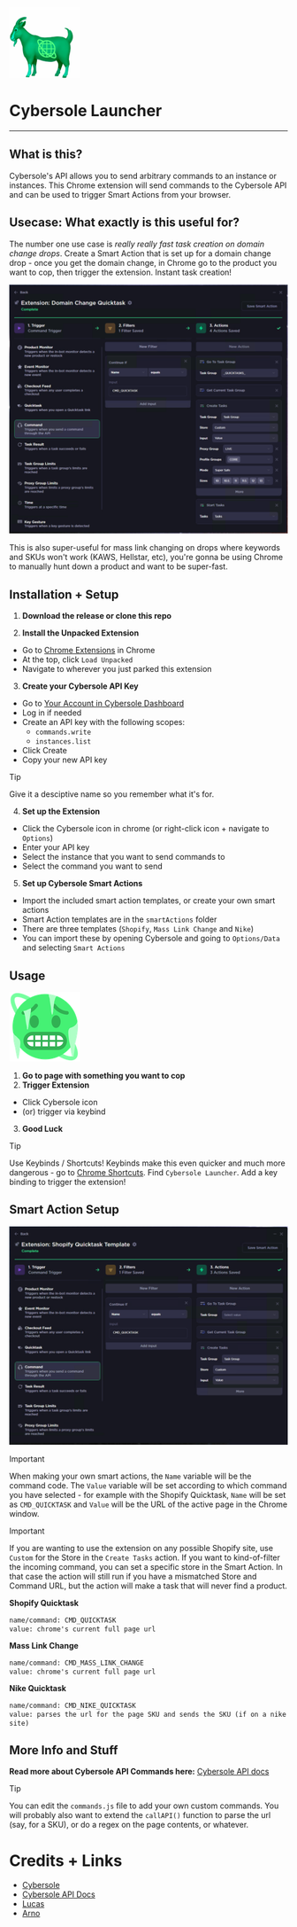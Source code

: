 ![](img/docs/cyber-goat.webp)
# Cybersole Launcher #

---

## What is this?

Cybersole's API allows you to send arbitrary commands to an instance or instances.
This Chrome extension will send commands to the Cybersole API and can be used to trigger Smart Actions from your browser.


## Usecase: What exactly is this useful for?

The number one use case is _really really fast task creation on domain change drops_.  Create a Smart Action that is set up for a domain change drop - once you get the domain change, in Chrome go to the product you want to cop, then trigger the extension.  Instant task creation!

![](img/docs/domain-change-example.png)

This is also super-useful for mass link changing on drops where keywords and SKUs won't work (KAWS, Hellstar, etc), you're gonna be using Chrome to manually hunt down a product and want to be super-fast.

## Installation + Setup

1. **Download the release or clone this repo**

2. **Install the Unpacked Extension**
  * Go to [Chrome Extensions](chrome://extensions/) in Chrome
  * At the top, click `Load Unpacked`
  * Navigate to wherever you just parked this extension

3. **Create your Cybersole API Key**
  * Go to [Your Account in Cybersole Dashboard](https://cybersole.io/dashboard/account)
  * Log in if needed
  * Create an API key with the following scopes:
    - `commands.write`
    - `instances.list`
  * Click Create
  * Copy your new API key
> [!TIP]
Give it a desciptive name so you remember what it's for.

4. **Set up the Extension**
  * Click the Cybersole icon in chrome (or right-click icon + navigate to `Options`)
  * Enter your API key
  * Select the instance that you want to send commands to
  * Select the command you want to send

5. **Set up Cybersole Smart Actions**
  * Import the included smart action templates, or create your own smart actions
  * Smart Action templates are in the `smartActions` folder
  * There are three templates (`Shopify`, `Mass Link Change` and `Nike`)
  * You can import these by opening Cybersole and going to `Options/Data` and selecting `Smart Actions`


## Usage
![](img/docs/cyber-cold.webp)
1. **Go to page with something you want to cop**
2. **Trigger Extension**
- Click Cybersole icon
- (or) trigger via keybind
3. **Good Luck**

> [!TIP]
Use Keybinds / Shortcuts!
Keybinds make this even quicker and much more dangerous - go to [Chrome Shortcuts](chrome://extensions/shortcuts). Find `Cybersole Launcher`. Add a key binding to trigger the extension!


## Smart Action Setup
![](img/docs/quicktask-example.png)
> [!IMPORTANT]
When making your own smart actions, the `Name` variable will be the command code.  The `Value` variable will be set according to which command you have selected - for example with the Shopify Quicktask, `Name` will be set as `CMD_QUICKTASK` and `Value` will be the URL of the active page in the Chrome window.

> [!IMPORTANT]
If you are wanting to use the extension on any possible Shopify site, use `Custom` for the Store in the `Create Tasks` action.  If you want to kind-of-filter the incoming command, you can set a specific store in the Smart Action.  In that case the action will still run if you have a mismatched Store and Command URL, but the action will make a task that will never find a product.


**Shopify Quicktask**
```
name/command: CMD_QUICKTASK
value: chrome's current full page url
```
  
**Mass Link Change**
```
name/command: CMD_MASS_LINK_CHANGE
value: chrome's current full page url
```

**Nike Quicktask**
```
name/command: CMD_NIKE_QUICKTASK
value: parses the url for the page SKU and sends the SKU (if on a nike site)
```


## More Info and Stuff

**Read more about Cybersole API Commands here:**
[Cybersole API docs](https://docs.cybersole.io/)

> [!TIP]
You can edit the `commands.js` file to add your own custom commands. You will probably also want to extend the `callAPI()` function to parse the url (say, for a SKU), or do a regex on the page contents, or whatever.


# Credits + Links #
- [Cybersole](https://cybersole.io/)
- [Cybersole API Docs](https://docs.cybersole.io)
- [Lucas](https://github.com/lucastitus)
- [Arno](https://github.com/arnofrutos)
